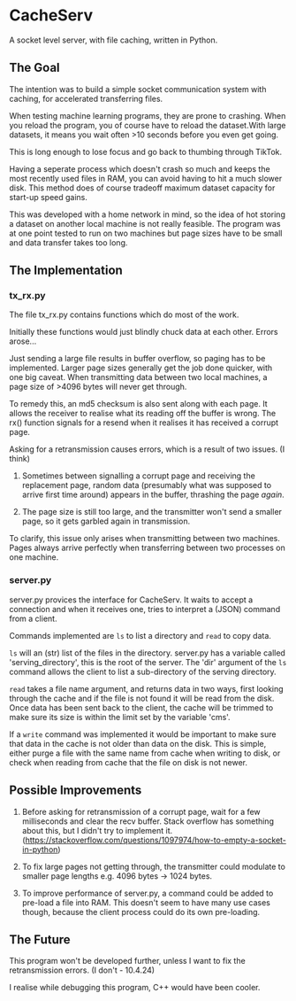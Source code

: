 # CacheServ
A socket level server, with file caching, written in Python.

## The Goal

The intention was to build a simple socket communication system with caching, for accelerated transferring files.

When testing machine learning programs, they are prone to crashing. When you reload the program, you of course have to reload the dataset.With large datasets, it means you wait often >10 seconds before you even get going. 

This is long enough to lose focus and go back to thumbing through TikTok.

Having a seperate process which doesn't crash so much and keeps the most recently used files in RAM, you can avoid having to hit a much slower disk. This method does of course tradeoff maximum dataset capacity for start-up speed gains.

This was developed with a home network in mind, so the idea of hot storing a dataset on another local machine is not really feasible. The program was at one point tested to run on two machines but page sizes have to be small and data transfer takes too long.

## The Implementation

### tx_rx.py

The file tx_rx.py contains functions which do most of the work.

Initially these functions would just blindly chuck data at each other. Errors arose... 

Just sending a large file results in buffer overflow, so paging has to be implemented. Larger page sizes generally get the job done quicker, with one big caveat. When transmitting data between two local machines, a page size of >4096 bytes will never get through.

To remedy this, an md5 checksum is also sent along with each page. It allows the receiver to realise what its reading off the buffer is wrong. The rx() function signals for a resend when it realises it has received a corrupt page.

Asking for a retransmission causes errors, which is a result of two issues. (I think)

1. Sometimes between signalling a corrupt page and receiving the replacement page, random data (presumably what was supposed to arrive first time around) appears in the buffer, thrashing the page *again*.

2. The page size is still too large, and the transmitter won't send a smaller page, so it gets garbled again in transmission.

To clarify, this issue only arises when transmitting between two machines. Pages always arrive perfectly when transferring between two processes on one machine.

### server.py 

server.py provices the interface for CacheServ. It waits to accept a connection and when it receives one, tries to interpret a (JSON) command from a client.

Commands implemented are `ls` to list a directory and `read` to copy data.

`ls` will an (str) list of the files in the directory. server.py has a variable called 'serving_directory', this is the root of the server. The 'dir' argument of the `ls` command allows the client to list a sub-directory of the serving directory.

`read` takes a file name argument, and returns data in two ways, first looking through the cache and if the file is not found it will be read from the disk. Once data has been sent back to the client, the cache will be trimmed to make sure its size is within the limit set by the variable 'cms'.

If a `write` command was implemented it would be important to make sure that data in the cache is not older than data on the disk. This is simple, either purge a file with the same name from cache when writing to disk, or check when reading from cache that the file on disk is not newer.

## Possible Improvements

1. Before asking for retransmission of a corrupt page, wait for a few milliseconds and clear the recv buffer. Stack overflow has something about this, but I didn't try to implement it. (https://stackoverflow.com/questions/1097974/how-to-empty-a-socket-in-python)

2. To fix large pages not getting through, the transmitter could modulate to smaller page lengths e.g. 4096 bytes -> 1024 bytes.

3. To improve performance of server.py, a command could be added to pre-load a file into RAM. This doesn't seem to have many use cases though, because the client process could do its own pre-loading.

## The Future

This program won't be developed further, unless I want to fix the retransmission errors.  (I don't - 10.4.24)

I realise while debugging this program, C++ would have been cooler.
